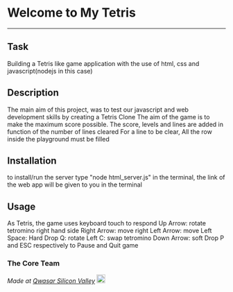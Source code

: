 # Welcome to My Tetris
***

## Task
Building a Tetris like game application with the use of html, css and javascript(nodejs in this case)

## Description
The main aim of this project, was to test our javascript and web development skills by creating a Tetris Clone
The aim of the game is to make the maximum score possible. The score, levels and lines are added in function of the number of lines cleared
For a line to be clear, All the row inside the playground must be filled

## Installation
to install/run the server type "node html_server.js" in the terminal, the link of the web app will be given to you in the terminal

## Usage
As Tetris, the game uses keyboard touch to respond
Up Arrow: rotate tetromino right hand side
Right Arrow: move right
Left Arrow: move Left
Space: Hard Drop
Q: rotate Left
C: swap tetromino
Down Arrow: soft Drop
P and ESC respectively to Pause and Quit game


### The Core Team


<span><i>Made at <a href='https://qwasar.io'>Qwasar Silicon Valley</a></i></span>
<span><img alt='Qwasar Silicon Valley Logo' src='https://storage.googleapis.com/qwasar-public/qwasar-logo_50x50.png' width='20px'></span>
